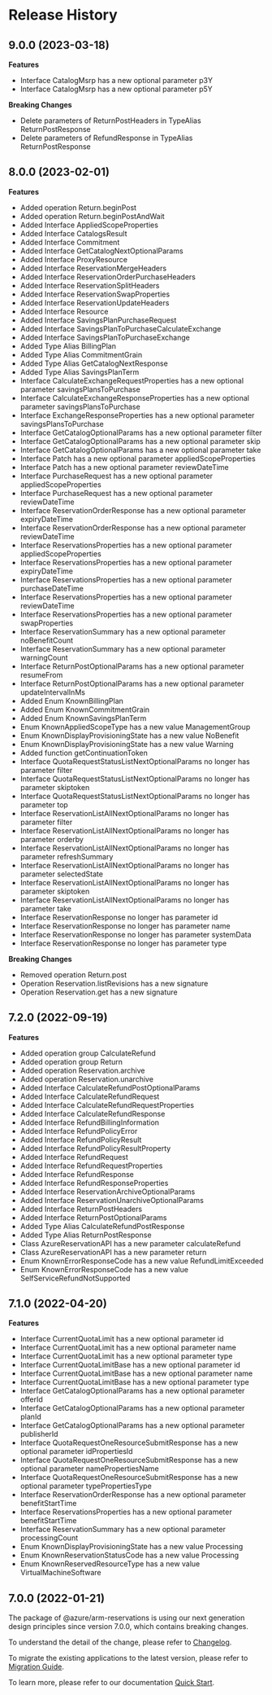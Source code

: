 # Release History
    
## 9.0.0 (2023-03-18)
    
**Features**

  - Interface CatalogMsrp has a new optional parameter p3Y
  - Interface CatalogMsrp has a new optional parameter p5Y

**Breaking Changes**

  - Delete parameters of ReturnPostHeaders in TypeAlias ReturnPostResponse
  - Delete parameters of RefundResponse in TypeAlias ReturnPostResponse
    
    
## 8.0.0 (2023-02-01)
    
**Features**

  - Added operation Return.beginPost
  - Added operation Return.beginPostAndWait
  - Added Interface AppliedScopeProperties
  - Added Interface CatalogsResult
  - Added Interface Commitment
  - Added Interface GetCatalogNextOptionalParams
  - Added Interface ProxyResource
  - Added Interface ReservationMergeHeaders
  - Added Interface ReservationOrderPurchaseHeaders
  - Added Interface ReservationSplitHeaders
  - Added Interface ReservationSwapProperties
  - Added Interface ReservationUpdateHeaders
  - Added Interface Resource
  - Added Interface SavingsPlanPurchaseRequest
  - Added Interface SavingsPlanToPurchaseCalculateExchange
  - Added Interface SavingsPlanToPurchaseExchange
  - Added Type Alias BillingPlan
  - Added Type Alias CommitmentGrain
  - Added Type Alias GetCatalogNextResponse
  - Added Type Alias SavingsPlanTerm
  - Interface CalculateExchangeRequestProperties has a new optional parameter savingsPlansToPurchase
  - Interface CalculateExchangeResponseProperties has a new optional parameter savingsPlansToPurchase
  - Interface ExchangeResponseProperties has a new optional parameter savingsPlansToPurchase
  - Interface GetCatalogOptionalParams has a new optional parameter filter
  - Interface GetCatalogOptionalParams has a new optional parameter skip
  - Interface GetCatalogOptionalParams has a new optional parameter take
  - Interface Patch has a new optional parameter appliedScopeProperties
  - Interface Patch has a new optional parameter reviewDateTime
  - Interface PurchaseRequest has a new optional parameter appliedScopeProperties
  - Interface PurchaseRequest has a new optional parameter reviewDateTime
  - Interface ReservationOrderResponse has a new optional parameter expiryDateTime
  - Interface ReservationOrderResponse has a new optional parameter reviewDateTime
  - Interface ReservationsProperties has a new optional parameter appliedScopeProperties
  - Interface ReservationsProperties has a new optional parameter expiryDateTime
  - Interface ReservationsProperties has a new optional parameter purchaseDateTime
  - Interface ReservationsProperties has a new optional parameter reviewDateTime
  - Interface ReservationsProperties has a new optional parameter swapProperties
  - Interface ReservationSummary has a new optional parameter noBenefitCount
  - Interface ReservationSummary has a new optional parameter warningCount
  - Interface ReturnPostOptionalParams has a new optional parameter resumeFrom
  - Interface ReturnPostOptionalParams has a new optional parameter updateIntervalInMs
  - Added Enum KnownBillingPlan
  - Added Enum KnownCommitmentGrain
  - Added Enum KnownSavingsPlanTerm
  - Enum KnownAppliedScopeType has a new value ManagementGroup
  - Enum KnownDisplayProvisioningState has a new value NoBenefit
  - Enum KnownDisplayProvisioningState has a new value Warning
  - Added function getContinuationToken
  - Interface QuotaRequestStatusListNextOptionalParams no longer has parameter filter
  - Interface QuotaRequestStatusListNextOptionalParams no longer has parameter skiptoken
  - Interface QuotaRequestStatusListNextOptionalParams no longer has parameter top
  - Interface ReservationListAllNextOptionalParams no longer has parameter filter
  - Interface ReservationListAllNextOptionalParams no longer has parameter orderby
  - Interface ReservationListAllNextOptionalParams no longer has parameter refreshSummary
  - Interface ReservationListAllNextOptionalParams no longer has parameter selectedState
  - Interface ReservationListAllNextOptionalParams no longer has parameter skiptoken
  - Interface ReservationListAllNextOptionalParams no longer has parameter take
  - Interface ReservationResponse no longer has parameter id
  - Interface ReservationResponse no longer has parameter name
  - Interface ReservationResponse no longer has parameter systemData
  - Interface ReservationResponse no longer has parameter type

**Breaking Changes**

  - Removed operation Return.post
  - Operation Reservation.listRevisions has a new signature
  - Operation Reservation.get has a new signature
  
    
## 7.2.0 (2022-09-19)
    
**Features**

  - Added operation group CalculateRefund
  - Added operation group Return
  - Added operation Reservation.archive
  - Added operation Reservation.unarchive
  - Added Interface CalculateRefundPostOptionalParams
  - Added Interface CalculateRefundRequest
  - Added Interface CalculateRefundRequestProperties
  - Added Interface CalculateRefundResponse
  - Added Interface RefundBillingInformation
  - Added Interface RefundPolicyError
  - Added Interface RefundPolicyResult
  - Added Interface RefundPolicyResultProperty
  - Added Interface RefundRequest
  - Added Interface RefundRequestProperties
  - Added Interface RefundResponse
  - Added Interface RefundResponseProperties
  - Added Interface ReservationArchiveOptionalParams
  - Added Interface ReservationUnarchiveOptionalParams
  - Added Interface ReturnPostHeaders
  - Added Interface ReturnPostOptionalParams
  - Added Type Alias CalculateRefundPostResponse
  - Added Type Alias ReturnPostResponse
  - Class AzureReservationAPI has a new parameter calculateRefund
  - Class AzureReservationAPI has a new parameter return
  - Enum KnownErrorResponseCode has a new value RefundLimitExceeded
  - Enum KnownErrorResponseCode has a new value SelfServiceRefundNotSupported
    
    
## 7.1.0 (2022-04-20)
    
**Features**

  - Interface CurrentQuotaLimit has a new optional parameter id
  - Interface CurrentQuotaLimit has a new optional parameter name
  - Interface CurrentQuotaLimit has a new optional parameter type
  - Interface CurrentQuotaLimitBase has a new optional parameter id
  - Interface CurrentQuotaLimitBase has a new optional parameter name
  - Interface CurrentQuotaLimitBase has a new optional parameter type
  - Interface GetCatalogOptionalParams has a new optional parameter offerId
  - Interface GetCatalogOptionalParams has a new optional parameter planId
  - Interface GetCatalogOptionalParams has a new optional parameter publisherId
  - Interface QuotaRequestOneResourceSubmitResponse has a new optional parameter idPropertiesId
  - Interface QuotaRequestOneResourceSubmitResponse has a new optional parameter namePropertiesName
  - Interface QuotaRequestOneResourceSubmitResponse has a new optional parameter typePropertiesType
  - Interface ReservationOrderResponse has a new optional parameter benefitStartTime
  - Interface ReservationsProperties has a new optional parameter benefitStartTime
  - Interface ReservationSummary has a new optional parameter processingCount
  - Enum KnownDisplayProvisioningState has a new value Processing
  - Enum KnownReservationStatusCode has a new value Processing
  - Enum KnownReservedResourceType has a new value VirtualMachineSoftware
    
    
## 7.0.0 (2022-01-21)

The package of @azure/arm-reservations is using our next generation design principles since version 7.0.0, which contains breaking changes.

To understand the detail of the change, please refer to [Changelog](https://aka.ms/js-track2-changelog).

To migrate the existing applications to the latest version, please refer to [Migration Guide](https://aka.ms/js-track2-migration-guide).

To learn more, please refer to our documentation [Quick Start](https://aka.ms/js-track2-quickstart).
